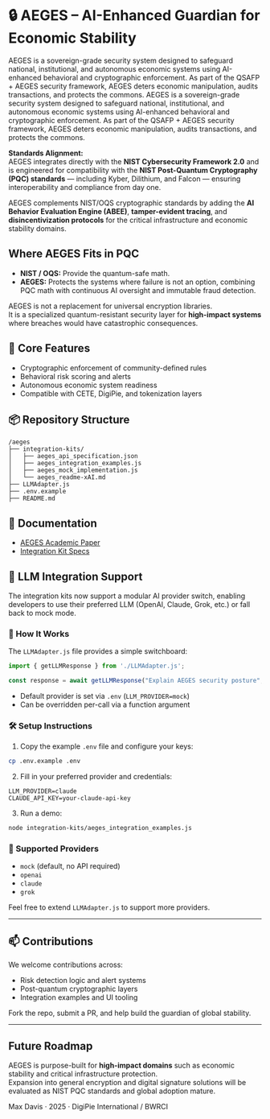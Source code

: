 # 🔒 AEGES – AI-Enhanced Guardian for Economic Stability

AEGES is a sovereign-grade security system designed to safeguard national, institutional, and autonomous economic systems using AI-enhanced behavioral and cryptographic enforcement. As part of the QSAFP + AEGES security framework, AEGES deters economic manipulation, audits transactions, and protects the commons.
AEGES is a sovereign-grade security system designed to safeguard national, institutional, and autonomous economic systems using AI-enhanced behavioral and cryptographic enforcement. As part of the QSAFP + AEGES security framework, AEGES deters economic manipulation, audits transactions, and protects the commons.

**Standards Alignment:**  
AEGES integrates directly with the **NIST Cybersecurity Framework 2.0** and is engineered for compatibility with the **NIST Post-Quantum Cryptography (PQC) standards** — including Kyber, Dilithium, and Falcon — ensuring interoperability and compliance from day one.

AEGES complements NIST/OQS cryptographic standards by adding the **AI Behavior Evaluation Engine (ABEE)**, **tamper-evident tracing**, and **disincentivization protocols** for the critical infrastructure and economic stability domains.

## Where AEGES Fits in PQC

- **NIST / OQS:** Provide the quantum-safe math.
- **AEGES:** Protects the systems where failure is not an option, combining PQC math with continuous AI oversight and immutable fraud detection.

AEGES is not a replacement for universal encryption libraries.  
It is a specialized quantum-resistant security layer for **high-impact systems** where breaches would have catastrophic consequences.

## 🚀 Core Features
- Cryptographic enforcement of community-defined rules
- Behavioral risk scoring and alerts
- Autonomous economic system readiness
- Compatible with CETE, DigiPie, and tokenization layers

## 📦 Repository Structure
```
/aeges
├── integration-kits/
│   ├── aeges_api_specification.json
│   ├── aeges_integration_examples.js
│   ├── aeges_mock_implementation.js
│   └── aeges_readme-xAI.md
├── LLMAdapter.js
├── .env.example
├── README.md
```

## 📘 Documentation
- [AEGES Academic Paper](./AEGES_%20AI-Enhanced%20Guardian%20for%20Economic%20Stability%20-%20Complete%20Academic%20Paper.pdf)
- [Integration Kit Specs](./aeges_api_specification.json)

## 🧠 LLM Integration Support

The integration kits now support a modular AI provider switch, enabling developers to use their preferred LLM (OpenAI, Claude, Grok, etc.) or fall back to mock mode.

### 🔧 How It Works

The `LLMAdapter.js` file provides a simple switchboard:

```js
import { getLLMResponse } from './LLMAdapter.js';

const response = await getLLMResponse("Explain AEGES security posture", "claude");
```

- Default provider is set via `.env` (`LLM_PROVIDER=mock`)
- Can be overridden per-call via a function argument

### 🛠️ Setup Instructions

1. Copy the example `.env` file and configure your keys:

```bash
cp .env.example .env
```

2. Fill in your preferred provider and credentials:

```env
LLM_PROVIDER=claude
CLAUDE_API_KEY=your-claude-api-key
```

3. Run a demo:

```bash
node integration-kits/aeges_integration_examples.js
```

### 🤖 Supported Providers
- `mock` (default, no API required)
- `openai`
- `claude`
- `grok`

Feel free to extend `LLMAdapter.js` to support more providers.

---

## 📫 Contributions
We welcome contributions across:
- Risk detection logic and alert systems
- Post-quantum cryptographic layers
- Integration examples and UI tooling

Fork the repo, submit a PR, and help build the guardian of global stability.

---
## Future Roadmap

AEGES is purpose-built for **high-impact domains** such as economic stability and critical infrastructure protection.  
Expansion into general encryption and digital signature solutions will be evaluated as NIST PQC standards and global adoption mature.

Max Davis · 2025 · DigiPie International / BWRCI
